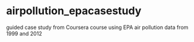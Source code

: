 # airpollution_epacasestudy
guided case study from Coursera course using EPA air pollution data from 1999 and 2012

